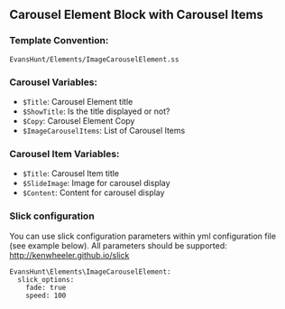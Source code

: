 ## Carousel Element Block with Carousel Items

### Template Convention:

`EvansHunt/Elements/ImageCarouselElement.ss`

### Carousel Variables:

- `$Title`: Carousel Element title
- `$ShowTitle`: Is the title displayed or not?
- `$Copy`: Carousel Element Copy
- `$ImageCarouselItems`: List of Carousel Items

### Carousel Item Variables:

- `$Title`: Carousel Item title
- `$SlideImage`: Image for carousel display
- `$Content`: Content for carousel display

### Slick configuration
You can use slick configuration parameters within yml configuration file (see example below).
All parameters should be supported: <a href="http://kenwheeler.github.io/slick#settings" target="_blank">http://kenwheeler.github.io/slick</a>

```
EvansHunt\Elements\ImageCarouselElement:
  slick_options:
    fade: true
    speed: 100
```